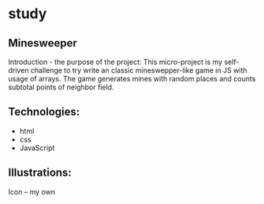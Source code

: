 # study
## Minesweeper

Introduction - the purpose of the project:
This micro-project is my self-driven challenge to try write an classic mineswepper-like game in JS with usage of arrays. The game generates mines with random places and counts subtotal points of neighbor field.

## Technologies:

* html
* css
* JavaScript

## Illustrations:

 Icon – my own

